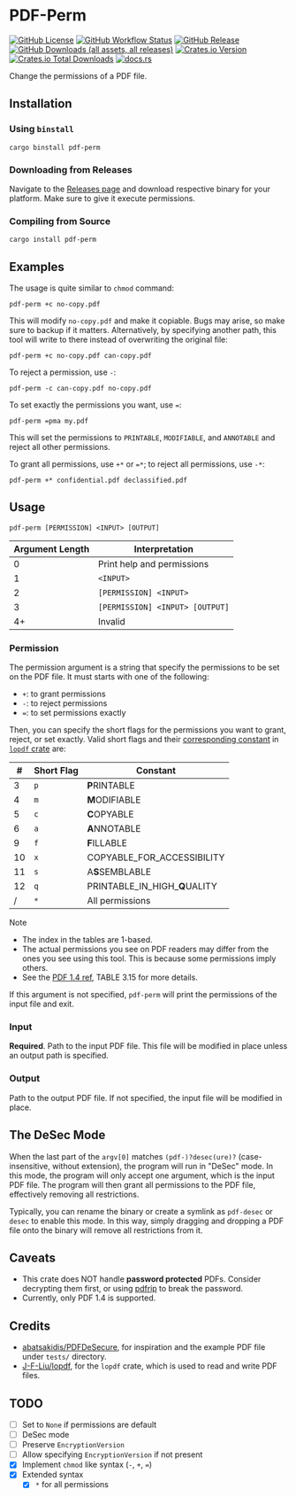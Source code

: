 # PDF-Perm

[![GitHub License](https://img.shields.io/github/license/PRO-2684/PDF-Perm?logo=opensourceinitiative)](https://github.com/PRO-2684/PDF-Perm/blob/main/LICENSE)
[![GitHub Workflow Status](https://img.shields.io/github/actions/workflow/status/PRO-2684/PDF-Perm/release.yml?logo=githubactions)](https://github.com/PRO-2684/PDF-Perm/blob/main/.github/workflows/release.yml)
[![GitHub Release](https://img.shields.io/github/v/release/PRO-2684/PDF-Perm?logo=githubactions)](https://github.com/PRO-2684/PDF-Perm/releases)
[![GitHub Downloads (all assets, all releases)](https://img.shields.io/github/downloads/PRO-2684/PDF-Perm/total?logo=github)](https://github.com/PRO-2684/PDF-Perm/releases)
[![Crates.io Version](https://img.shields.io/crates/v/pdf-perm?logo=rust)](https://crates.io/crates/pdf-perm)
[![Crates.io Total Downloads](https://img.shields.io/crates/d/pdf-perm?logo=rust)](https://crates.io/crates/pdf-perm)
[![docs.rs](https://img.shields.io/docsrs/pdf-perm?logo=rust)](https://docs.rs/pdf-perm)

Change the permissions of a PDF file.

## Installation

### Using `binstall`

```shell
cargo binstall pdf-perm
```

### Downloading from Releases

Navigate to the [Releases page](https://github.com/PRO-2684/PDF-Perm/releases) and download respective binary for your platform. Make sure to give it execute permissions.

### Compiling from Source

```shell
cargo install pdf-perm
```

## Examples

The usage is quite similar to `chmod` command:

```shell
pdf-perm +c no-copy.pdf
```

This will modify `no-copy.pdf` and make it copiable. Bugs may arise, so make sure to backup if it matters. Alternatively, by specifying another path, this tool will write to there instead of overwriting the original file:

```shell
pdf-perm +c no-copy.pdf can-copy.pdf
```

To reject a permission, use `-`:

```shell
pdf-perm -c can-copy.pdf no-copy.pdf
```

To set exactly the permissions you want, use `=`:

```shell
pdf-perm =pma my.pdf
```

This will set the permissions to `PRINTABLE`, `MODIFIABLE`, and `ANNOTABLE` and reject all other permissions.

To grant all permissions, use `+*` or `=*`; to reject all permissions, use `-*`:

```shell
pdf-perm +* confidential.pdf declassified.pdf
```

## Usage

```shell
pdf-perm [PERMISSION] <INPUT> [OUTPUT]
```

| Argument Length | Interpretation                  |
| --------------- | ------------------------------- |
| 0               | Print help and permissions      |
| 1               | `<INPUT>`                       |
| 2               | `[PERMISSION] <INPUT>`          |
| 3               | `[PERMISSION] <INPUT> [OUTPUT]` |
| 4+              | Invalid                         |

### Permission

The permission argument is a string that specify the permissions to be set on the PDF file. It must starts with one of the following:

- `+`: to grant permissions
- `-`: to reject permissions
- `=`: to set permissions exactly

Then, you can specify the short flags for the permissions you want to grant, reject, or set exactly. Valid short flags and their [corresponding constant](https://docs.rs/lopdf/0.36.0/lopdf/encryption/struct.Permissions.html#impl-Permissions) in [`lopdf` crate](https://docs.rs/lopdf/0.36.0/lopdf/) are:

| #   | Short Flag | Constant                      |
| --- | ---------- | ----------------------------- |
| 3   | `p`        | **P**RINTABLE                 |
| 4   | `m`        | **M**ODIFIABLE                |
| 5   | `c`        | **C**OPYABLE                  |
| 6   | `a`        | **A**NNOTABLE                 |
| 9   | `f`        | **F**ILLABLE                  |
| 10  | `x`        | COPYABLE_FOR_ACCESSIBILITY    |
| 11  | `s`        | A**S**SEMBLABLE               |
| 12  | `q`        | PRINTABLE_IN_HIGH_**Q**UALITY |
| /   | `*`        | All permissions               |

> [!NOTE]
>
> - The index in the tables are $1$-based.
> - The actual permissions you see on PDF readers may differ from the ones you see using this tool. This is because some permissions imply others.
> - See the [PDF 1.4 ref](https://opensource.adobe.com/dc-acrobat-sdk-docs/pdfstandards/pdfreference1.4.pdf), TABLE 3.15 for more details.

If this argument is not specified, `pdf-perm` will print the permissions of the input file and exit.

### Input

**Required**. Path to the input PDF file. This file will be modified in place unless an output path is specified.

### Output

Path to the output PDF file. If not specified, the input file will be modified in place.

## The DeSec Mode

When the last part of the `argv[0]` matches `(pdf-)?desec(ure)?` (case-insensitive, without extension), the program will run in "DeSec" mode. In this mode, the program will only accept one argument, which is the input PDF file. The program will then grant all permissions to the PDF file, effectively removing all restrictions.

Typically, you can rename the binary or create a symlink as `pdf-desec` or `desec` to enable this mode. In this way, simply dragging and dropping a PDF file onto the binary will remove all restrictions from it.

## Caveats

- This crate does NOT handle **password protected** PDFs. Consider decrypting them first, or using [pdfrip](https://github.com/mufeedvh/pdfrip) to break the password.
- Currently, only PDF 1.4 is supported.

## Credits

- [abatsakidis/PDFDeSecure](https://github.com/abatsakidis/PDFDeSecure/tree/master/Example-PDF), for inspiration and the example PDF file under `tests/` directory.
- [J-F-Liu/lopdf](https://github.com/J-F-Liu/lopdf), for the `lopdf` crate, which is used to read and write PDF files.

## TODO

- [ ] Set to `None` if permissions are default
- [ ] DeSec mode
- [ ] Preserve `EncryptionVersion`
- [ ] Allow specifying `EncryptionVersion` if not present
- [x] Implement `chmod` like syntax (`-`, `+`, `=`)
- [x] Extended syntax
    - [x] `*` for all permissions

